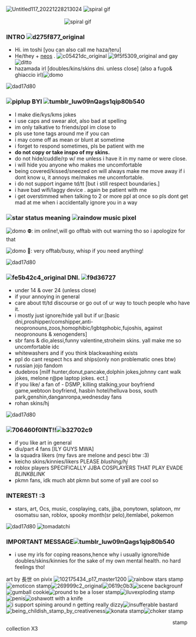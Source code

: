 
![Untitled117_20221228213024](https://user-images.githubusercontent.com/117339244/209820397-eda1b2a3-6a2e-4388-bd2e-08cdab3ccedb.png)
![spiral gif](https://user-images.githubusercontent.com/117339244/209820982-a0ffd6a6-37b8-4b63-a51d-9d337ee3119d.gif)          
                                               
![spiral gif](https://user-images.githubusercontent.com/117339244/209820982-a0ffd6a6-37b8-4b63-a51d-9d337ee3119d.gif)


### INTRO ![d275f877_original](https://user-images.githubusercontent.com/117339244/209555087-7a924562-164e-4d5b-9a7c-305e7551d888.gif)
 - Hi. im toshi [you can also call me haza/teru]
- He/they + [neos](https://en.pronouns.page/@Toshikazu) . ![c05421dc_original](https://user-images.githubusercontent.com/117339244/209555254-141c711d-b83b-4980-9515-46919a54ec89.jpg) ![9f5f5309_original](https://user-images.githubusercontent.com/117339244/209555338-7be5062b-ce76-4e35-afc7-1fe5da6a848c.jpg) and gay ![ditto](https://user-images.githubusercontent.com/117339244/209811568-09af8069-984f-416f-a2ea-06e4fcd13798.gif)
- hazamada irl [doubles/kins/skins dni. unless close] (also a fugo& ghiaccio irl)![domo](https://user-images.githubusercontent.com/117339244/209816719-02bfcbea-2b21-4ddd-8e24-16ce83f1a8dd.gif)

![dad17d80](https://user-images.githubusercontent.com/117339244/209812517-25d00254-3c0e-4deb-b410-f2afd1b55896.gif)
 
### ![piplup](https://user-images.githubusercontent.com/117339244/209818009-3e406d2a-2bbb-447f-a790-82aecaf31b4a.gif) BYI ![tumblr_luw09nQags1qip80b540](https://user-images.githubusercontent.com/117339244/209816904-0417e6f9-c7fe-4634-a037-7c66b617119e.gif)
- I make die/kys/kms jokes
- i use caps and swear alot, also bad at spelling
- im only talkative to friends/ppl im close to 
- pls use tone tags around me if you can 
- i may come off as mean or blunt at sometime
- i forget to respond sometimes, pls be patient with me
- **do not copy or take inspo of my skins.**
- do not hide/cuddle/rp w/ me unless i have it in my name or were close.
- i will hide you anyone who makes me uncomfortable
- being covered/kissed/sneezed on will always
make me move away if i dont know u,
it annoys me/makes me uncomfortable.
- i do not support ingame td/tt [but i still respect boundaries.]
- i have bad wifi/laggy device . again be patient with me
- i get overstimmed when talking to 2 or more ppl at once so pls dont get mad at me when i accidentally ignore you in a way 

### ![star](https://user-images.githubusercontent.com/117339244/209815842-3f2cd0f7-45c5-47f7-a3d3-3fb27c162c49.gif) status meaning ![raindow music pixel](https://user-images.githubusercontent.com/117339244/209811718-f82666ed-3c42-4f88-ae19-5cf571627370.gif)
![domo](https://user-images.githubusercontent.com/117339244/209816719-02bfcbea-2b21-4ddd-8e24-16ce83f1a8dd.gif) ⛔: im online!,will go offtab with out warning tho so i apologize for that

![domo](https://user-images.githubusercontent.com/117339244/209816719-02bfcbea-2b21-4ddd-8e24-16ce83f1a8dd.gif) 🌙: very offtab/busy, whisp if you need anything!

![dad17d80](https://user-images.githubusercontent.com/117339244/209812517-25d00254-3c0e-4deb-b410-f2afd1b55896.gif)
### ![fe5b42c4_original](https://user-images.githubusercontent.com/117339244/209929116-5b5da5b0-1f59-4561-8562-d2a459a15fea.gif) DNI. ![f9d36727](https://user-images.githubusercontent.com/117339244/209938713-732532f9-49b5-4f8e-8e73-8ad0673623b7.gif)
- under 14 & over 24 (unless close)
- if your annoying in general
- care about tt/td discourse or go out of ur way
to touch people who have it.
- i mostly just ignore/hide yall but if ur:[basic dni,proshipper/comshipper,anti-neopronouns,zoos,homophibic/lgbtqphobic,fujoshis, against neopronouns & xenogenders]
- sbr fans & dio,alessi,funny valentine,stroheim skins. yall make me so uncomfortable idc 
- whitewashers and if you think blackwashing exists
- ppl do cant respect hcs and ships(only non problematic ones btw)
- russian jojo fandom
- dudebros [milf hunter,donut,pancake,dolphin jokes,johnny cant walk jokes, melone r@pe laptop jokes. ect.]
- if you like/ a fan of - DSMP, killing stalking,your boyfriend game,webtoon boyfriend, hasbin hotel/helluva boss, south park,genshin,danganronpa,wednesday fans
- rohan skins/hj

![dad17d80](https://user-images.githubusercontent.com/117339244/209806309-6ebebc98-2cb3-465e-988b-93ac395bf01d.gif)
### ![706460f0](https://user-images.githubusercontent.com/117339244/209810466-02ef7771-8bd0-44f4-bebf-ec6bc040c619.gif)INT!!![b32702c9](https://user-images.githubusercontent.com/117339244/209941489-1c06a619-32f4-41d4-b460-1aa6db229f84.gif)
- if you like art in general
- diu/part 4 fans [ILY GUYS MWA]
- la squadra likers (my favs are melone and pesci btw :3)
- keicho skins/kinnies/likers PLEASE *blushing/hj*
- roblox players SPECIFICALLY JJBA COSPLAYERS THAT PLAY EVADE *BLINKBLINK*
- pkmn fans, idk much abt pkmn but some of yall are cool so

### INTEREST! :3
- stars, art, Ocs, music, cosplaying, cats, jjba, ponytown, splatoon, mr osomatsu san, roblox, spooky month(sr pelo),itemlabel, pokemon 

![dad17d80](https://user-images.githubusercontent.com/117339244/209812517-25d00254-3c0e-4deb-b410-f2afd1b55896.gif)  ![tomadatchi](https://user-images.githubusercontent.com/117339244/209822263-f61bbbc5-21b3-44cb-9442-5501b3bdca34.png)
### IMPORTANT MESSAGE![tumblr_luw09nQags1qip80b540](https://user-images.githubusercontent.com/117339244/209816904-0417e6f9-c7fe-4634-a037-7c66b617119e.gif)
- i use my irls for coping reasons,hence why i usually ignore/hide doubles/skins/kinnies for the sake of my own mental health. no hard feelings tho!

art by 長世 on pivix
![102175434_p17_master1200](https://user-images.githubusercontent.com/117339244/209928101-c6b2abc3-bafd-4b8a-a1cb-3709447d4525.jpg)
![rainbow stars stamp](https://user-images.githubusercontent.com/117339244/209931792-c9567d39-c85b-4a4a-b5dd-fe35cdd2fe07.gif)![emoticon stamp](https://user-images.githubusercontent.com/117339244/209932241-181b81db-6b29-475c-a386-afcc45f8a19d.gif)![269999c2_original](https://user-images.githubusercontent.com/117339244/209932720-06296cc6-b7e2-48be-af9e-dd355aee5684.gif)![0619c0b3](https://user-images.githubusercontent.com/117339244/209933270-c5adf91e-e9cb-483b-946a-c9d69f5f1bb8.gif)![scene backgrounf](https://user-images.githubusercontent.com/117339244/209933554-6f19f3ba-60b6-4571-a40d-11d76244bd69.gif)![gumball cookie](https://user-images.githubusercontent.com/117339244/209935393-83888247-61de-47ff-84fd-57068459f65b.png)![pround to be a loser stamp](https://user-images.githubusercontent.com/117339244/209936637-d33f5bfc-fa63-450d-be07-28f8770da647.jpg)![iluvexploding stamp](https://user-images.githubusercontent.com/117339244/209938528-a0dffe4a-8ffd-46f6-9217-4476922b20f6.gif)![penis](https://user-images.githubusercontent.com/117339244/212541924-72199f23-37d2-4d6c-ad85-3096a9ffb8f3.jpg)![oshawott with a knife](https://user-images.githubusercontent.com/117339244/212542101-091d9863-6e87-4ff7-b6c8-692fd2e6f36e.png)![i support spining around n getting really dizzy](https://user-images.githubusercontent.com/117339244/212542179-f12c12a6-8b35-4045-87dd-8fd8498cbffa.png)![insufferable bastard](https://user-images.githubusercontent.com/117339244/212542217-ca7de1fe-ac67-4e64-bbad-d96c5d923de4.png)![being_childish_stamp_by_creativeness](https://user-images.githubusercontent.com/117339244/212542291-66becdc4-93d0-42a7-8588-430fd4519c4e.gif)![konata stamp](https://user-images.githubusercontent.com/117339244/212819790-82d4c639-9571-4517-ab2e-9d4ee202d6bf.gif)![choker stamp](https://user-images.githubusercontent.com/117339244/212819803-303728af-870f-4cd1-af1f-8648a1256d61.png)


                                 stamp collection X3
